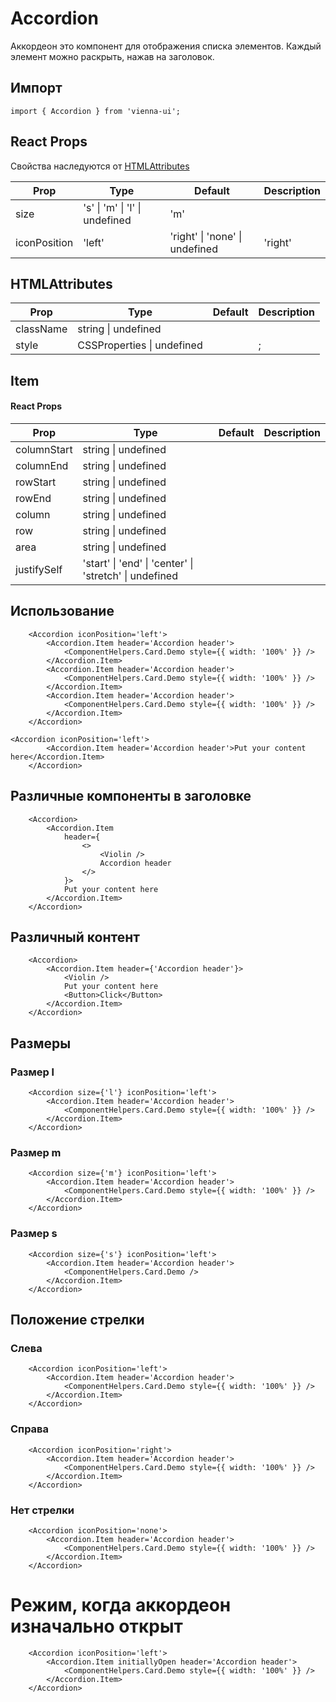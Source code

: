 # Accordion

Aккордеон это компонент для отображения списка элементов. Каждый элемент можно раскрыть, нажав на заголовок.

## Импорт

```
import { Accordion } from 'vienna-ui';
```

## React Props
Свойства наследуются от [HTMLAttributes<HTMLDivElement>](https://github.com/DefinitelyTyped/DefinitelyTyped/blob/master/types/react/index.d.ts#L1746)

| Prop | Type | Default | Description |
| --- | --- | --- | --- |
| size | 's' \| 'm' \| 'l' \| undefined | 'm' |  |
| iconPosition | 'left' | 'right' \| 'none' \| undefined | 'right' | |;

## HTMLAttributes

| Prop | Type | Default | Description |
| --- | --- | --- | --- |
| className | string \| undefined | |
| style | CSSProperties \| undefined | |;

## Item
#### React Props

| Prop | Type | Default | Description |
| --- | --- | --- | --- |
| columnStart | string \| undefined | |
| columnEnd | string \| undefined | |
| rowStart | string \| undefined | |
| rowEnd | string \| undefined | |
| column | string \| undefined | |
| row | string \| undefined | |
| area | string \| undefined | |
| justifySelf | 'start' \| 'end' \| 'center' \| 'stretch' \| undefined |




## Использование

```
    <Accordion iconPosition='left'>
        <Accordion.Item header='Accordion header'>
            <ComponentHelpers.Card.Demo style={{ width: '100%' }} />
        </Accordion.Item>
        <Accordion.Item header='Accordion header'>
            <ComponentHelpers.Card.Demo style={{ width: '100%' }} />
        </Accordion.Item>
        <Accordion.Item header='Accordion header'>
            <ComponentHelpers.Card.Demo style={{ width: '100%' }} />
        </Accordion.Item>
    </Accordion>
```

```
<Accordion iconPosition='left'>
        <Accordion.Item header='Accordion header'>Put your content here</Accordion.Item>
    </Accordion>
```


## Различные компоненты в заголовке

```
    <Accordion>
        <Accordion.Item
            header={
                <>
                    <Violin />
                    Accordion header
                </>
            }>
            Put your content here
        </Accordion.Item>
    </Accordion>
```


## Различный контент

```
    <Accordion>
        <Accordion.Item header={'Accordion header'}>
            <Violin />
            Put your content here
            <Button>Click</Button>
        </Accordion.Item>
    </Accordion>
```

## Размеры

### Размер l

```
    <Accordion size={'l'} iconPosition='left'>
        <Accordion.Item header='Accordion header'>
            <ComponentHelpers.Card.Demo style={{ width: '100%' }} />
        </Accordion.Item>
    </Accordion>
```

### Размер m

```
    <Accordion size={'m'} iconPosition='left'>
        <Accordion.Item header='Accordion header'>
            <ComponentHelpers.Card.Demo style={{ width: '100%' }} />
        </Accordion.Item>
    </Accordion>
```

### Размер s

```
    <Accordion size={'s'} iconPosition='left'>
        <Accordion.Item header='Accordion header'>
            <ComponentHelpers.Card.Demo />
        </Accordion.Item>
    </Accordion>
```

## Положение стрелки

### Слева

```
    <Accordion iconPosition='left'>
        <Accordion.Item header='Accordion header'>
            <ComponentHelpers.Card.Demo style={{ width: '100%' }} />
        </Accordion.Item>
    </Accordion>
```

### Справа

```
    <Accordion iconPosition='right'>
        <Accordion.Item header='Accordion header'>
            <ComponentHelpers.Card.Demo style={{ width: '100%' }} />
        </Accordion.Item>
    </Accordion>
```

### Нет стрелки

```
    <Accordion iconPosition='none'>
        <Accordion.Item header='Accordion header'>
            <ComponentHelpers.Card.Demo style={{ width: '100%' }} />
        </Accordion.Item>
    </Accordion>
```

# Режим, когда аккордеон изначально открыт

```
    <Accordion iconPosition='left'>
        <Accordion.Item initiallyOpen header='Accordion header'>
            <ComponentHelpers.Card.Demo style={{ width: '100%' }} />
        </Accordion.Item>
    </Accordion>
```



